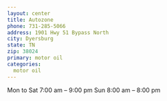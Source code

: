 ```yaml
---
layout: center
title: Autozone
phone: 731-285-5066
address: 1901 Hwy 51 Bypass North
city: Dyersburg
state: TN
zip: 38024
primary: motor oil
categories:
  motor oil
---
```


Mon to Sat 7:00 am – 9:00 pm
Sun 8:00 am – 8:00 pm
